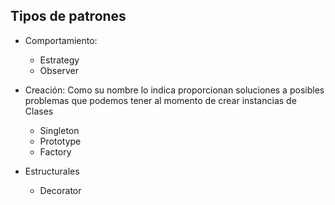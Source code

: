 ## Tipos de patrones

* Comportamiento: 
  * Estrategy
  * Observer

* Creación: Como su nombre lo indica 
proporcionan soluciones a posibles
problemas que podemos tener al
momento de crear instancias de Clases
  * Singleton 
  * Prototype
  * Factory

* Estructurales
  * Decorator
